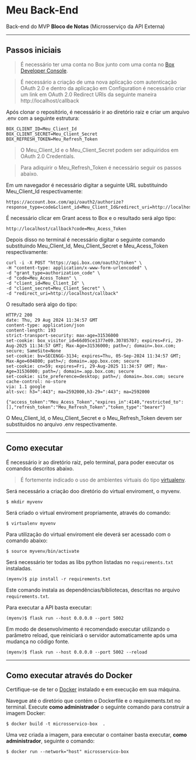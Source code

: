 # Meu Back-End

Back-end do MVP **Bloco de Notas** (Microsserviço da API Externa)

---
## Passos iniciais

> É necessário ter uma conta no Box junto com uma conta no [Box Developer Console](https://app.box.com/developers/console).

> É necessário a criação de uma nova aplicação com autenticação OAuth 2.0 e dentro da aplicação em Configuration é necessário criar um link em OAuth 2.0 Redirect URIs da seguinte maneira http://localhost/callback

Após clonar o repositório, é necessário ir ao diretório raiz e criar um arquivo .env com a seguinte estrutura:

```
BOX_CLIENT_ID=Meu_Client_Id
BOX_CLIENT_SECRET=Meu_Client_Secret
BOX_REFRESH_TOKEN=Meu_Refresh_Token
```

> O Meu_Client_Id e o Meu_Client_Secret podem ser adiquiridos em OAuth 2.0 Credentials.

> Para adiquirir o Meu_Refresh_Token é necessário seguir os passos abaixo.

Em um navegador é necessário digitar a seguinte URL substituindo Meu_Client_Id respectivamente:

```
https://account.box.com/api/oauth2/authorize?response_type=code&client_id=Meu_Client_Id&redirect_uri=http://localhost/callback
```
É necessário clicar em Grant acess to Box e o resultado será algo tipo:

```
http://localhost/callback?code=Meu_Acess_Token
```

Depois disso no terminal é necessário digitar o seguinte comando substituindo Meu_Client_Id, Meu_Client_Secret e Meu_Acess_Token respectivamente:

```
curl -i -X POST "https://api.box.com/oauth2/token" \
-H "content-type: application/x-www-form-urlencoded" \
-d "grant_type=authorization_code" \
-d "code=Meu_Acess_Token" \
-d "client_id=Meu_Client_Id" \
-d "client_secret=Meu_Client_Secret" \
-d "redirect_uri=http://localhost/callback"
```

O resultado será algo do tipo:

```
HTTP/2 200
date: Thu, 29 Aug 2024 11:34:57 GMT
content-type: application/json
content-length: 193
strict-transport-security: max-age=31536000
set-cookie: box_visitor_id=66d05ce1377e09.30785707; expires=Fri, 29-Aug-2025 11:34:57 GMT; Max-Age=31536000; path=/; domain=.box.com; secure; SameSite=None
set-cookie: bv=SECENGG-3134; expires=Thu, 05-Sep-2024 11:34:57 GMT; Max-Age=604800; path=/; domain=.app.box.com; secure
set-cookie: cn=59; expires=Fri, 29-Aug-2025 11:34:57 GMT; Max-Age=31536000; path=/; domain=.app.box.com; secure
set-cookie: site_preference=desktop; path=/; domain=.box.com; secure
cache-control: no-store
via: 1.1 google
alt-svc: h3=":443"; ma=2592000,h3-29=":443"; ma=2592000

{"access_token":"Meu_Acess_Token","expires_in":4140,"restricted_to":[],"refresh_token":"Meu_Refresh_Token","token_type":"bearer"}
```

O Meu_Client_Id, o Meu_Client_Secret e o Meu_Refresh_Token devem ser substituidos no arquivo .env respectivamente.

---
## Como executar

É necessário ir ao diretório raiz, pelo terminal, para poder executar os comandos descritos abaixo.

> É fortemente indicado o uso de ambientes virtuais do tipo [virtualenv](https://virtualenv.pypa.io/en/latest/installation.html).


Será necessário a criação doo diretório do virtual enviroment, o myvenv.

```
$ mkdir myvenv
```

Será criado o virtual enviroment propriamente, através do comando:

```
$ virtualenv myvenv
```

Para utilização do virtual enviroment ele deverá ser acessado com o comando abaixo:

```
$ source myvenv/bin/activate
```

Será necessário ter todas as libs python listadas no `requirements.txt` instaladas.

```
(myenv)$ pip install -r requirements.txt
```

Este comando instala as dependências/bibliotecas, descritas no arquivo `requirements.txt`.

Para executar a API  basta executar:

```
(myenv)$ flask run --host 0.0.0.0 --port 5002
```

Em modo de desenvolvimento é recomendado executar utilizando o parâmetro reload, que reiniciará o servidor automaticamente após uma mudança no código fonte. 

```
(myenv)$ flask run --host 0.0.0.0 --port 5002 --reload
```

---
## Como executar através do Docker

Certifique-se de ter o [Docker](https://docs.docker.com/engine/install/) instalado e em execução em sua máquina.

Navegue até o diretório que contém o Dockerfile e o requirements.txt no terminal.
Execute **como administrador** o seguinte comando para construir a imagem Docker:

```
$ docker build -t microsservico-box  .
```

Uma vez criada a imagem, para executar o container basta executar, **como administrador**, seguinte o comando:

```
$ docker run --network="host" microsservico-box
```
